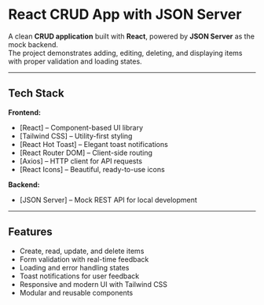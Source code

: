 # React CRUD App with JSON Server

A clean **CRUD application** built with **React**, powered by **JSON Server** as the mock backend.  
The project demonstrates adding, editing, deleting, and displaying items with proper validation and loading states.

---

## Tech Stack

**Frontend:**

- [React] – Component-based UI library
- [Tailwind CSS] – Utility-first styling
- [React Hot Toast] – Elegant toast notifications
- [React Router DOM] – Client-side routing
- [Axios] – HTTP client for API requests
- [React Icons] – Beautiful, ready-to-use icons

**Backend:**

- [JSON Server] – Mock REST API for local development

---

## Features

- Create, read, update, and delete items
- Form validation with real-time feedback
- Loading and error handling states
- Toast notifications for user feedback
- Responsive and modern UI with Tailwind CSS
- Modular and reusable components
